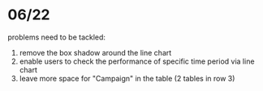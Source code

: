 # 06/22

problems need to be tackled:

1. remove the box shadow around the line chart
2. enable users to check the performance of specific time period via line chart
3. leave more space for "Campaign" in the table (2 tables in row 3)


